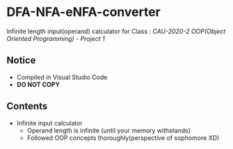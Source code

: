 # DFA-NFA-eNFA-converter
Infinite length input(operand) calculator for Class : *CAU-2020-2 OOP(Object Oriented Programming) - Project 1*

## Notice
- Compiled in Visual Studio Code
- **DO NOT COPY**

## Contents
- Infinite input calculator
  - Operand length is infinite (until your memory withstands)
  - Followed OOP concepts thoroughly(perspective of sophomore XD)
